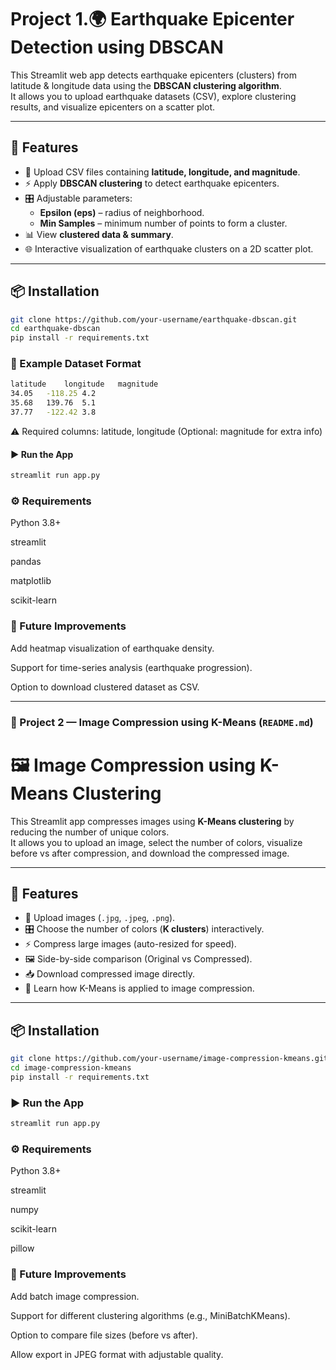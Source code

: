 # Project 1.🌍 Earthquake Epicenter Detection using DBSCAN  

This Streamlit web app detects earthquake epicenters (clusters) from latitude & longitude data using the **DBSCAN clustering algorithm**.  
It allows you to upload earthquake datasets (CSV), explore clustering results, and visualize epicenters on a scatter plot.  

---

## 🚀 Features  
- 📂 Upload CSV files containing **latitude, longitude, and magnitude**.  
- ⚡ Apply **DBSCAN clustering** to detect earthquake epicenters.  
- 🎛️ Adjustable parameters:  
  - **Epsilon (eps)** – radius of neighborhood.  
  - **Min Samples** – minimum number of points to form a cluster.  
- 📊 View **clustered data & summary**.  
- 🌐 Interactive visualization of earthquake clusters on a 2D scatter plot.  

---

## 📦 Installation  

```bash
git clone https://github.com/your-username/earthquake-dbscan.git
cd earthquake-dbscan
pip install -r requirements.txt
```
### 📂 Example Dataset Format
```bash
latitude	longitude	magnitude
34.05	-118.25	4.2
35.68	139.76	5.1
37.77	-122.42	3.8
```
⚠️ Required columns: latitude, longitude
(Optional: magnitude for extra info)
#### ▶️ Run the App
```bash
streamlit run app.py
```
### ⚙️ Requirements

Python 3.8+

streamlit

pandas

matplotlib

scikit-learn

### 📌 Future Improvements

Add heatmap visualization of earthquake density.

Support for time-series analysis (earthquake progression).

Option to download clustered dataset as CSV.


---

### 📂 Project 2 — Image Compression using K-Means (`README.md`)

# 🖼 Image Compression using K-Means Clustering  

This Streamlit app compresses images using **K-Means clustering** by reducing the number of unique colors.  
It allows you to upload an image, select the number of colors, visualize before vs after compression, and download the compressed image.  

---

## 🚀 Features  
- 📂 Upload images (`.jpg`, `.jpeg`, `.png`).  
- 🎛️ Choose the number of colors (**K clusters**) interactively.  
- ⚡ Compress large images (auto-resized for speed).  
- 🖼️ Side-by-side comparison (Original vs Compressed).  
- 📥 Download compressed image directly.  
- 📘 Learn how K-Means is applied to image compression.  

---

## 📦 Installation  

```bash
git clone https://github.com/your-username/image-compression-kmeans.git
cd image-compression-kmeans
pip install -r requirements.txt
```
### ▶️ Run the App
```bash
streamlit run app.py
```
### ⚙️ Requirements

Python 3.8+

streamlit

numpy

scikit-learn

pillow

### 📌 Future Improvements

Add batch image compression.

Support for different clustering algorithms (e.g., MiniBatchKMeans).

Option to compare file sizes (before vs after).

Allow export in JPEG format with adjustable quality.
